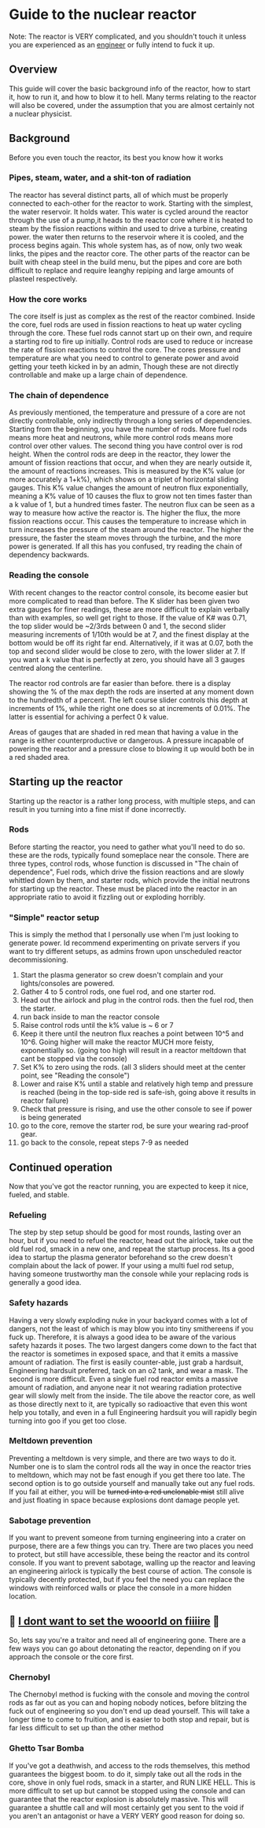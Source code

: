 # Guide to the nuclear reactor
Note: The reactor is VERY complicated, and you shouldn't touch it unless you are experienced as an [engineer](\3_HowToPlay\Jobs\Engineering_roles\Engineer.md) or fully intend to fuck it up.

## Overview
This guide will cover the basic background info of the reactor, how to start it, how to run it, and how to blow it to hell. Many terms relating to the reactor will also be covered, under the assumption that you are almost certainly not a nuclear physicist. 

## Background
Before you even touch the reactor, its best you know how it works

### Pipes, steam, water, and a shit-ton of radiation
The reactor has several distinct parts, all of which must be properly connected to each-other for the reactor to work. Starting with the simplest, the water reservoir. It holds water. This water is cycled around the reactor through the use of a pump,it heads to the reactor core where it is heated to steam by the fission reactions within and used to drive a turbine, creating power. the water then returns to the reservoir where it is cooled, and the process begins again. This whole system has, as of now, only two weak links, the pipes and the reactor core. The other parts of the reactor can be built with cheap steel in the build menu, but the pipes and core are both difficult to replace and require leanghy repiping and large amounts of plasteel respectively.

### How the core works
The core itself is just as complex as the rest of the reactor combined. Inside the core, fuel rods are used in fission reactions to heat up water cycling through the core. These fuel rods cannot start up on their own, and require a starting rod to fire up initially. Control rods are used to reduce or increase the rate of fission reactions to control the core. The cores pressure and temperature are what you need to control to generate power and avoid getting your teeth kicked in by an admin, Though these are not directly controllable and make up a large chain of dependence.

### The chain of dependence
As previously mentioned, the temperature and pressure of a core are not directly controllable, only indirectly through a long series of dependencies. Starting from the beginning, you have the number of rods. More fuel rods means more heat and neutrons, while more control rods means more control over other values. The second thing you have control over is rod height. When the control rods are deep in the reactor, they lower the amount of fission reactions that occur, and when they are nearly outside it, the amount of reactions increases. This is measured by the K% value (or more accurately a 1+k%), which shows on a triplet of horizontal sliding gauges. This K% value changes the amount of neutron flux exponentially, meaning a K% value of 10 causes the flux to grow not ten times faster than a k value of 1, but a hundred times faster. The neutron flux can be seen as a way to measure how active the reactor is. The higher the flux, the more fission reactions occur. This causes the temperature to increase which in turn increases the pressure of the steam around the reactor. The higher the pressure, the faster the steam moves through the turbine, and the more power is generated. If all this has you confused, try reading the chain of dependency backwards.

### Reading the console 
With recent changes to the reactor control console, its become easier but more complicated to read than before. The K slider has been given two extra gauges for finer readings, these are more difficult to explain verbally than with examples, so well get right to those. If the value of K# was 0.71, the top slider would be ~2/3rds between 0 and 1, the second slider measuring increments of 1/10th would be at 7, and the finest display at the bottom would be off its right far end. Alternatively, if it was at 0.07, both the top and second slider would be close to zero, with the lower slider at 7. If you want a k value that is perfectly at zero, you should have all 3 gauges centred along the centerline.

The reactor rod controls are far easier than before. there is a display showing the % of the max depth the rods are inserted at any moment down to the hundredth of a percent. The left course slider controls this depth at increments of 1%, while the right one does so at increments of 0.01%. The latter is essential for achiving a perfect 0 k value.

Areas of gauges that are shaded in red mean that having a value in the range is either counterproductive or dangerous. A pressure incapable of powering the reactor and a pressure close to blowing it up would both be in a red shaded area.

## Starting up the reactor
Starting up the reactor is a rather long process, with multiple steps, and can result in you turning into a fine mist if done incorrectly.

### Rods
Before starting the reactor, you need to gather what you'll need to do so. these are the rods, typically found someplace near the console. There are three types, control rods, whose function is discussed in "The chain of dependence", Fuel rods, which drive the fission reactions and are slowly whittled down by them, and starter rods, which provide the initial neutrons for starting up the reactor. These must be placed into the reactor in an appropriate ratio to avoid it fizzling out or exploding horribly.

### "Simple" reactor setup
This is simply the method that I personally use when I'm just looking to generate power. Id recommend experimenting on private servers if you want to try different setups, as admins frown upon unscheduled reactor decommissioning.

1. Start the plasma generator so crew doesn't complain and your lights/consoles are powered.
2. Gather 4 to 5 control rods, one fuel rod, and one starter rod.
3. Head out the airlock and plug in the control rods. then the fuel rod, then the starter.
4. run back inside to man the reactor console
5. Raise control rods until the k% value is ~ 6 or 7
6. Keep it there until the neutron flux reaches a point between 10^5 and 10^6. Going higher will make the reactor MUCH more feisty, exponentially so. (going too high will result in a reactor meltdown that cant be stopped via the console)
7. Set K% to zero using the rods. (all 3 sliders should meet at the center point, see "Reading the console")
8. Lower and raise K% until a stable and relatively high temp and pressure is reached (being in the top-side red is safe-ish, going above it results in reactor failure)
9. Check that pressure is rising, and use the other console to see if power is being generated
10. go to the core, remove the starter rod, be sure your wearing rad-proof gear.
11. go back to the console, repeat steps 7-9 as needed


## Continued operation
Now that you've got the reactor running, you are expected to keep it nice, fueled, and stable.

### Refueling
The step by step setup should be good for most rounds, lasting over an hour, but if you need to refuel the reactor, head out the airlock, take out the old fuel rod, smack in a new one, and repeat the startup process. Its a good idea to startup the plasma generator beforehand so the crew doesn't complain about the lack of power. If your using a multi fuel rod setup, having someone trustworthy man the console while your replacing rods is generally a good idea.

### Safety hazards
Having a very slowly exploding nuke in your backyard comes with a lot of dangers, not the least of which is may blow you into tiny smithereens if you fuck up. Therefore, it is always a good idea to be aware of the various safety hazards it poses. The two largest dangers come down to the fact that the reactor is sometimes in exposed space, and that it emits a massive amount of radiation. The first is easily counter-able, just grab a hardsuit, Engineering hardsuit preferred, tack on an o2 tank, and wear a mask. The second is more difficult. Even a single fuel rod reactor emits a massive amount of radiation, and anyone near it not wearing radiation protective gear will slowly melt from the inside. The tile above the reactor core, as well as those directly next to it, are typically so radioactive that even this wont help you totally, and even in a full Engineering hardsuit you will rapidly begin turning into goo if you get too close.

### Meltdown prevention
Preventing a meltdown is very simple, and there are two ways to do it. Number one is to slam the control rods all the way in once the reactor tries to meltdown, which may not be fast enough if you get there too late. The second option is to go outside yourself and manually take out any fuel rods. If you fail at either, you will be <s>turned into a red unclonable mist</s> still alive and just floating in space because explosions dont damage people yet.

### Sabotage prevention
If you want to prevent someone from turning engineering into a crater on purpose, there are a few things you can try. There are two places you need to protect, but still have accessible, these being the reactor and its control console. If you want to prevent sabotage, walling up the reactor and leaving an engineering airlock is typically the best course of action. The console is typically decently protected, but if you feel the need you can replace the windows with reinforced walls or place the console in a more hidden location.

## 🎵 [I dont want to set the wooorld on fiiiire](https://www.youtube.com/watch?v=pLvsmho1lGA ) 🎵
So, lets say you're a traitor and need all of engineering gone. There are a few ways you can go about detonating the reactor, depending on if you approach the console or the core first.

### Chernobyl
The Chernobyl method is fucking with the console and moving the control rods as far out as you can and hoping nobody notices, before blitzing the fuck out of engineering so you don't end up dead yourself. This will take a longer time to come to fruition, and is easier to both stop and repair, but is far less difficult to set up than the other method

### Ghetto Tsar Bomba
If you've got a deathwish, and access to the rods themselves, this method guarantees the biggest boom. to do it, simply take out all the rods in the core, shove in only fuel rods, smack in a starter, and RUN LIKE HELL. This is more difficult to set up but cannot be stopped using the console and can guarantee that the reactor explosion is absolutely massive. This will guarantee a shuttle call and will most certainly get you sent to the void if you aren't an antagonist or have a VERY VERY good reason for doing so.

